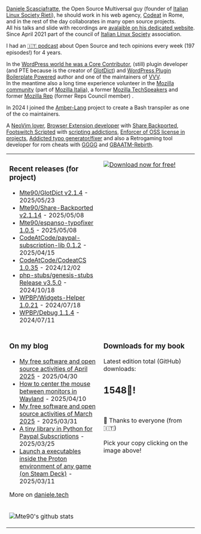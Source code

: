 [Daniele Scasciafratte](https://twitter.com/mte90net), the Open Source Multiversal guy (founder of [Italian Linux Society Rieti](https://rieti.ils.org/)), he should work in his web agency, [Codeat](https://github.com/CodeAtCode) in Rome, and in the rest of the day collaborates in many open source projects.  
All his talks and slide with recordings are [avalaible on his dedicated website](https://mte90.tech/).   
Since April 2021 part of the council of [Italian Linux Society](https://ils.org) association.

I had an [🇮🇹 podcast](https://daniele.tech/podcast/) about Open Source and tech opinions every week (197 episodes!) for 4 years.

In the [WordPress world he was a Core Contributor](https://profiles.wordpress.org/mte90/), (still) plugin developer (and PTE because is the creator of [GlotDict](https://github.com/Mte90/GlotDict)) and [WordPress Plugin Boilerplate Powered](https://github.com/WPBP/) author and one of the maintainers of [VVV](https://github.com/Varying-Vagrant-Vagrants).  
In the meantime also a long time experience volunteer in the [Mozilla community](https://mozillians.org/it/u/Mte90/) (part of [Mozilla Italia](https://github.com/MozillaItalia)), a former [Mozilla TechSpeakers](https://wiki.mozilla.org/TechSpeakers) and former [Mozilla Rep](https://wiki.mozilla.org/ReMo) (former Reps Council member) .  

In 2024 I joined the [Amber-Lang](https://amber-lang.com/) project to create a Bash transpiler as one of the co maintainers.

A [NeoVim lover](https://github.com/Mte90/dotfiles), [Browser Extension developer](https://github.com/Mte90/ExtStoreStats) with [Share Backported](https://github.com/Mte90/Share-Backported), [Footswitch Scripted](https://github.com/Mte90/pydal) with [scripting addictions](https://github.com/Mte90/My-Scripts), [Enforcer of OSS license in projects](https://github.com/Mte90/GH-License), [Addicted typo generator/fixer](https://github.com/Mte90/espanso-typofixer) and also a Retrogaming tool developer for rom cheats with [GGGG](https://github.com/Mte90/Game-Genie-Good-Guy) and [GBAATM-Rebirth](https://github.com/Mte90/GBAATM-Rebirth).

<table><tr><td valign="top" style="width: 50%;">

### Recent releases (for project)
<!-- recent_releases starts -->
* [Mte90/GlotDict v2.1.4](https://github.com/Mte90/GlotDict/releases/tag/v2.1.4) - 2025/05/23
* [Mte90/Share-Backported v2.1.14](https://github.com/Mte90/Share-Backported/releases/tag/v2.1.14) - 2025/05/08
* [Mte90/espanso-typofixer 1.0.5](https://github.com/Mte90/espanso-typofixer/releases/tag/1.0.5) - 2025/05/08
* [CodeAtCode/paypal-subscription-lib 0.1.2](https://github.com/CodeAtCode/paypal-subscription-lib/releases/tag/0.1.2) - 2025/04/15
* [CodeAtCode/CodeatCS 1.0.35](https://github.com/CodeAtCode/CodeatCS/releases/tag/1.0.35) - 2024/12/02
* [php-stubs/genesis-stubs Release v3.5.0](https://github.com/php-stubs/genesis-stubs/releases/tag/v3.5.0) - 2024/10/18
* [WPBP/Widgets-Helper 1.0.21](https://github.com/WPBP/Widgets-Helper/releases/tag/1.0.21) - 2024/07/18
* [WPBP/Debug 1.1.4](https://github.com/WPBP/Debug/releases/tag/1.1.4) - 2024/07/11
<!-- recent_releases ends -->
</td><td valign="top" style="width: 50%;">

[![Download now for free!](https://daniele.tech/wp-content/uploads/2022/09/cover-2022-1-300x300.png)](https://daniele.tech/2022/09/contribute-to-open-source-the-right-way-3nd-edition/)

</td></tr>
<tr><td valign="top" style="width: 50%;">

### On my blog
<!-- blog starts -->
* [My free software and open source activities of April 2025](https://daniele.tech/2025/04/my-free-software-and-open-source-activities-of-april-2025/) - 2025/04/30
* [How to center the mouse between monitors in Wayland](https://daniele.tech/2025/04/how-to-center-the-mouse-between-monitors-in-wayland/) - 2025/04/10
* [My free software and open source activities of March 2025](https://daniele.tech/2025/03/my-free-software-and-open-source-activities-of-march-2025/) - 2025/03/31
* [A tiny library in Python for Paypal Subscriptions](https://daniele.tech/2025/03/a-tiny-library-in-python-for-paypal-subscriptions/) - 2025/03/25
* [Launch a executables inside the Proton environment of any game (on Steam Deck)](https://daniele.tech/2025/03/launch-a-executables-inside-the-proton-environment-of-any-game-on-steam-deck/) - 2025/03/11
<!-- blog ends -->
More on [daniele.tech](https://daniele.tech/)
</td><td valign="top" style="width: 50%;">

### Downloads for my book
<!-- book_stats starts -->
Latest edition total (GitHub) downloads: <h2>1548🎉!</h2>
<!-- book_stats ends --><br>
🤌 Thanks to everyone (from 🇮🇹)<br><br>
Pick your copy clicking on the image above!
</td></tr>
<tr><td valign="top" style="width: 50%;">
  
![Mte90's github stats](https://github-readme-stats.vercel.app/api?username=mte90&show_icons=true)
  
</td><td valign="top" style="width: 50%;">

</td></tr></table>
